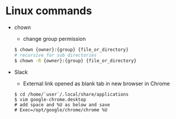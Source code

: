 # Linux commands
* chown
  - change group permission
  ``` bash
  $ chown {owner}:{group} {file_or_directory}
  # recursive for sub directories
  $ chown -R {owner}:{group} {file_or_directory}
  ```


* Slack
    - External link opened as blank tab in new browser in Chrome
    ```
    $ cd /home/`user`/.local/share/applications
    $ vim google-chrome.desktop
    # add space and %U as below and save
    # Exec=/opt/google/chrome/chrome %U
    ```
